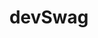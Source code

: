 ---
title: "devSwag"
title_fr: "devSwag"
order: 3
description: "Website redesign contribution for the open source project called 'devSwag' during the Hacktoberfest 2019."
description_fr: "Contribution de redesign pour le projet open source 'devSwag' lors du Hacktoberfest 2019."
featuredImage: ../../images/development/dev-swag.png
url: "https://stoic-allen-ecacb4.netlify.com"
source_url: "https://github.com/anhek/swag-for-dev"
tags: ["HacktoberFest 2019", "Redesign", "Pug", "Styl", "Gulp"]
tags_fr: ["HacktoberFest 2019", "Redesign", "Pug", "Styl", "Gulp"]
---
